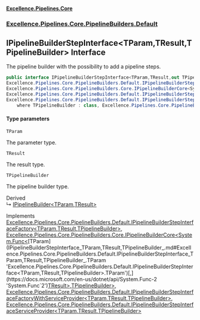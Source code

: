 #### [Excellence.Pipelines.Core](Excellence.Pipelines.md 'Excellence.Pipelines')
### [Excellence.Pipelines.Core.PipelineBuilders.Default](Excellence.Pipelines.md#Excellence.Pipelines.Core.PipelineBuilders.Default 'Excellence.Pipelines.Core.PipelineBuilders.Default')

## IPipelineBuilderStepInterface<TParam,TResult,TPipelineBuilder> Interface

The pipeline builder with the possibility to add a pipeline steps.

```csharp
public interface IPipelineBuilderStepInterface<TParam,TResult,out TPipelineBuilder> :
Excellence.Pipelines.Core.PipelineBuilders.Default.IPipelineBuilderStepInterfaceFactory<TParam, TResult, TPipelineBuilder>,
Excellence.Pipelines.Core.PipelineBuilders.Core.IPipelineBuilderCore<System.Func<TParam, TResult>, TPipelineBuilder>,
Excellence.Pipelines.Core.PipelineBuilders.Default.IPipelineBuilderStepInterfaceFactoryWithServiceProvider<TParam, TResult, TPipelineBuilder>,
Excellence.Pipelines.Core.PipelineBuilders.Default.IPipelineBuilderStepInterfaceServiceProvider<TParam, TResult, TPipelineBuilder>
    where TPipelineBuilder : class, Excellence.Pipelines.Core.PipelineBuilders.Default.IPipelineBuilderStepInterface<TParam, TResult, TPipelineBuilder>
```
#### Type parameters

<a name='Excellence.Pipelines.Core.PipelineBuilders.Default.IPipelineBuilderStepInterface_TParam,TResult,TPipelineBuilder_.TParam'></a>

`TParam`

The parameter type.

<a name='Excellence.Pipelines.Core.PipelineBuilders.Default.IPipelineBuilderStepInterface_TParam,TResult,TPipelineBuilder_.TResult'></a>

`TResult`

The result type.

<a name='Excellence.Pipelines.Core.PipelineBuilders.Default.IPipelineBuilderStepInterface_TParam,TResult,TPipelineBuilder_.TPipelineBuilder'></a>

`TPipelineBuilder`

The pipeline builder type.

Derived  
&#8627; [IPipelineBuilder&lt;TParam,TResult&gt;](IPipelineBuilder_TParam,TResult_.md 'Excellence.Pipelines.Core.PipelineBuilders.IPipelineBuilder<TParam,TResult>')

Implements [Excellence.Pipelines.Core.PipelineBuilders.Default.IPipelineBuilderStepInterfaceFactory&lt;](IPipelineBuilderStepInterfaceFactory_TParam,TResult,TPipelineBuilder_.md 'Excellence.Pipelines.Core.PipelineBuilders.Default.IPipelineBuilderStepInterfaceFactory<TParam,TResult,TPipelineBuilder>')[TParam](IPipelineBuilderStepInterface_TParam,TResult,TPipelineBuilder_.md#Excellence.Pipelines.Core.PipelineBuilders.Default.IPipelineBuilderStepInterface_TParam,TResult,TPipelineBuilder_.TParam 'Excellence.Pipelines.Core.PipelineBuilders.Default.IPipelineBuilderStepInterface<TParam,TResult,TPipelineBuilder>.TParam')[,](IPipelineBuilderStepInterfaceFactory_TParam,TResult,TPipelineBuilder_.md 'Excellence.Pipelines.Core.PipelineBuilders.Default.IPipelineBuilderStepInterfaceFactory<TParam,TResult,TPipelineBuilder>')[TResult](IPipelineBuilderStepInterface_TParam,TResult,TPipelineBuilder_.md#Excellence.Pipelines.Core.PipelineBuilders.Default.IPipelineBuilderStepInterface_TParam,TResult,TPipelineBuilder_.TResult 'Excellence.Pipelines.Core.PipelineBuilders.Default.IPipelineBuilderStepInterface<TParam,TResult,TPipelineBuilder>.TResult')[,](IPipelineBuilderStepInterfaceFactory_TParam,TResult,TPipelineBuilder_.md 'Excellence.Pipelines.Core.PipelineBuilders.Default.IPipelineBuilderStepInterfaceFactory<TParam,TResult,TPipelineBuilder>')[TPipelineBuilder](IPipelineBuilderStepInterface_TParam,TResult,TPipelineBuilder_.md#Excellence.Pipelines.Core.PipelineBuilders.Default.IPipelineBuilderStepInterface_TParam,TResult,TPipelineBuilder_.TPipelineBuilder 'Excellence.Pipelines.Core.PipelineBuilders.Default.IPipelineBuilderStepInterface<TParam,TResult,TPipelineBuilder>.TPipelineBuilder')[&gt;](IPipelineBuilderStepInterfaceFactory_TParam,TResult,TPipelineBuilder_.md 'Excellence.Pipelines.Core.PipelineBuilders.Default.IPipelineBuilderStepInterfaceFactory<TParam,TResult,TPipelineBuilder>'), [Excellence.Pipelines.Core.PipelineBuilders.Core.IPipelineBuilderCore&lt;](IPipelineBuilderCore_TPipelineDelegate,TPipelineBuilder_.md 'Excellence.Pipelines.Core.PipelineBuilders.Core.IPipelineBuilderCore<TPipelineDelegate,TPipelineBuilder>')[System.Func&lt;](https://docs.microsoft.com/en-us/dotnet/api/System.Func-2 'System.Func`2')[TParam](IPipelineBuilderStepInterface_TParam,TResult,TPipelineBuilder_.md#Excellence.Pipelines.Core.PipelineBuilders.Default.IPipelineBuilderStepInterface_TParam,TResult,TPipelineBuilder_.TParam 'Excellence.Pipelines.Core.PipelineBuilders.Default.IPipelineBuilderStepInterface<TParam,TResult,TPipelineBuilder>.TParam')[,](https://docs.microsoft.com/en-us/dotnet/api/System.Func-2 'System.Func`2')[TResult](IPipelineBuilderStepInterface_TParam,TResult,TPipelineBuilder_.md#Excellence.Pipelines.Core.PipelineBuilders.Default.IPipelineBuilderStepInterface_TParam,TResult,TPipelineBuilder_.TResult 'Excellence.Pipelines.Core.PipelineBuilders.Default.IPipelineBuilderStepInterface<TParam,TResult,TPipelineBuilder>.TResult')[&gt;](https://docs.microsoft.com/en-us/dotnet/api/System.Func-2 'System.Func`2')[,](IPipelineBuilderCore_TPipelineDelegate,TPipelineBuilder_.md 'Excellence.Pipelines.Core.PipelineBuilders.Core.IPipelineBuilderCore<TPipelineDelegate,TPipelineBuilder>')[TPipelineBuilder](IPipelineBuilderStepInterface_TParam,TResult,TPipelineBuilder_.md#Excellence.Pipelines.Core.PipelineBuilders.Default.IPipelineBuilderStepInterface_TParam,TResult,TPipelineBuilder_.TPipelineBuilder 'Excellence.Pipelines.Core.PipelineBuilders.Default.IPipelineBuilderStepInterface<TParam,TResult,TPipelineBuilder>.TPipelineBuilder')[&gt;](IPipelineBuilderCore_TPipelineDelegate,TPipelineBuilder_.md 'Excellence.Pipelines.Core.PipelineBuilders.Core.IPipelineBuilderCore<TPipelineDelegate,TPipelineBuilder>'), [Excellence.Pipelines.Core.PipelineBuilders.Default.IPipelineBuilderStepInterfaceFactoryWithServiceProvider&lt;](IPipelineBuilderStepInterfaceFactoryWithServiceProvider_TParam,TResult,TPipelineBuilder_.md 'Excellence.Pipelines.Core.PipelineBuilders.Default.IPipelineBuilderStepInterfaceFactoryWithServiceProvider<TParam,TResult,TPipelineBuilder>')[TParam](IPipelineBuilderStepInterface_TParam,TResult,TPipelineBuilder_.md#Excellence.Pipelines.Core.PipelineBuilders.Default.IPipelineBuilderStepInterface_TParam,TResult,TPipelineBuilder_.TParam 'Excellence.Pipelines.Core.PipelineBuilders.Default.IPipelineBuilderStepInterface<TParam,TResult,TPipelineBuilder>.TParam')[,](IPipelineBuilderStepInterfaceFactoryWithServiceProvider_TParam,TResult,TPipelineBuilder_.md 'Excellence.Pipelines.Core.PipelineBuilders.Default.IPipelineBuilderStepInterfaceFactoryWithServiceProvider<TParam,TResult,TPipelineBuilder>')[TResult](IPipelineBuilderStepInterface_TParam,TResult,TPipelineBuilder_.md#Excellence.Pipelines.Core.PipelineBuilders.Default.IPipelineBuilderStepInterface_TParam,TResult,TPipelineBuilder_.TResult 'Excellence.Pipelines.Core.PipelineBuilders.Default.IPipelineBuilderStepInterface<TParam,TResult,TPipelineBuilder>.TResult')[,](IPipelineBuilderStepInterfaceFactoryWithServiceProvider_TParam,TResult,TPipelineBuilder_.md 'Excellence.Pipelines.Core.PipelineBuilders.Default.IPipelineBuilderStepInterfaceFactoryWithServiceProvider<TParam,TResult,TPipelineBuilder>')[TPipelineBuilder](IPipelineBuilderStepInterface_TParam,TResult,TPipelineBuilder_.md#Excellence.Pipelines.Core.PipelineBuilders.Default.IPipelineBuilderStepInterface_TParam,TResult,TPipelineBuilder_.TPipelineBuilder 'Excellence.Pipelines.Core.PipelineBuilders.Default.IPipelineBuilderStepInterface<TParam,TResult,TPipelineBuilder>.TPipelineBuilder')[&gt;](IPipelineBuilderStepInterfaceFactoryWithServiceProvider_TParam,TResult,TPipelineBuilder_.md 'Excellence.Pipelines.Core.PipelineBuilders.Default.IPipelineBuilderStepInterfaceFactoryWithServiceProvider<TParam,TResult,TPipelineBuilder>'), [Excellence.Pipelines.Core.PipelineBuilders.Default.IPipelineBuilderStepInterfaceServiceProvider&lt;](IPipelineBuilderStepInterfaceServiceProvider_TParam,TResult,TPipelineBuilder_.md 'Excellence.Pipelines.Core.PipelineBuilders.Default.IPipelineBuilderStepInterfaceServiceProvider<TParam,TResult,TPipelineBuilder>')[TParam](IPipelineBuilderStepInterface_TParam,TResult,TPipelineBuilder_.md#Excellence.Pipelines.Core.PipelineBuilders.Default.IPipelineBuilderStepInterface_TParam,TResult,TPipelineBuilder_.TParam 'Excellence.Pipelines.Core.PipelineBuilders.Default.IPipelineBuilderStepInterface<TParam,TResult,TPipelineBuilder>.TParam')[,](IPipelineBuilderStepInterfaceServiceProvider_TParam,TResult,TPipelineBuilder_.md 'Excellence.Pipelines.Core.PipelineBuilders.Default.IPipelineBuilderStepInterfaceServiceProvider<TParam,TResult,TPipelineBuilder>')[TResult](IPipelineBuilderStepInterface_TParam,TResult,TPipelineBuilder_.md#Excellence.Pipelines.Core.PipelineBuilders.Default.IPipelineBuilderStepInterface_TParam,TResult,TPipelineBuilder_.TResult 'Excellence.Pipelines.Core.PipelineBuilders.Default.IPipelineBuilderStepInterface<TParam,TResult,TPipelineBuilder>.TResult')[,](IPipelineBuilderStepInterfaceServiceProvider_TParam,TResult,TPipelineBuilder_.md 'Excellence.Pipelines.Core.PipelineBuilders.Default.IPipelineBuilderStepInterfaceServiceProvider<TParam,TResult,TPipelineBuilder>')[TPipelineBuilder](IPipelineBuilderStepInterface_TParam,TResult,TPipelineBuilder_.md#Excellence.Pipelines.Core.PipelineBuilders.Default.IPipelineBuilderStepInterface_TParam,TResult,TPipelineBuilder_.TPipelineBuilder 'Excellence.Pipelines.Core.PipelineBuilders.Default.IPipelineBuilderStepInterface<TParam,TResult,TPipelineBuilder>.TPipelineBuilder')[&gt;](IPipelineBuilderStepInterfaceServiceProvider_TParam,TResult,TPipelineBuilder_.md 'Excellence.Pipelines.Core.PipelineBuilders.Default.IPipelineBuilderStepInterfaceServiceProvider<TParam,TResult,TPipelineBuilder>')